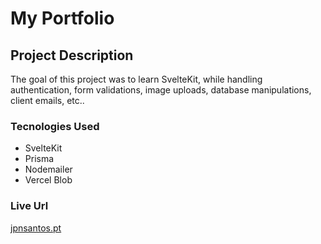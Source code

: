 # My Portfolio

## Project Description

The goal of this project was to learn SvelteKit, while handling authentication, form validations, image uploads, database manipulations, client emails, etc..

### Tecnologies Used

- SvelteKit
- Prisma
- Nodemailer
- Vercel Blob

### Live Url

[jpnsantos.pt](https://jpnsantos.pt)
